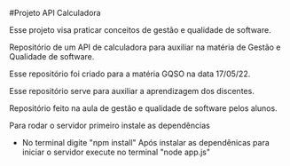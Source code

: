 #Projeto API Calculadora 

Esse projeto visa praticar conceitos de gestão e qualidade de software. 

Repositório de um API de calculadora para auxiliar na matéria de Gestão e Qualidade de software.

Esse repositório foi criado para a matéria GQSO na data 17/05/22. 

Esse repositório serve para auxiliar a aprendizagem dos discentes.

Repositório feito na aula de gestão e qualidade de software pelos alunos.

Para rodar o servidor primeiro instale as dependências
 - No terminal digite "npm install"
 Após instalar as dependênicas para iniciar o servidor execute no terminal "node app.js"